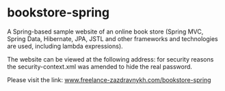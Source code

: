 # bookstore-spring
A Spring-based sample website of an online book store (Spring MVC, Spring Data, Hibernate, JPA, JSTL and other frameworks and technologies are used, including lambda expressions). 

The website can be viewed at the following address: for security reasons the security-context.xml was amended to hide the real password.

Please visit the link: www.freelance-zazdravnykh.com/bookstore-spring
